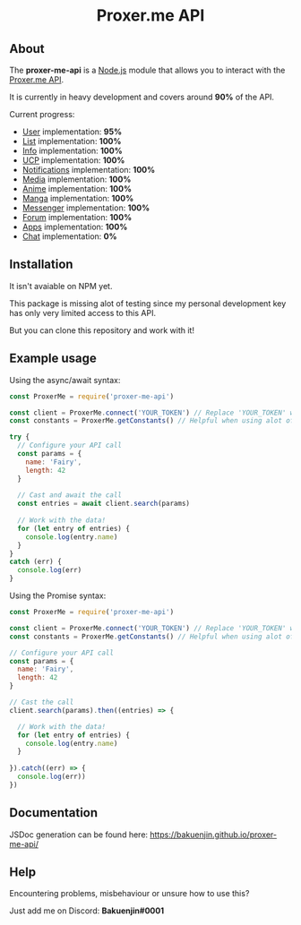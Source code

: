 <div align="center">
  <p>
    <h1>Proxer.me API</h1>
  </p>
</div>

## About
The **proxer-me-api** is a [Node.js](https://nodejs.org) module that allows you to interact with the [Proxer.me API](https://proxer.me/wiki/Proxer_API/v1).

It is currently in heavy development and covers around **90%** of the API.

Current progress:
- [User](https://proxer.me/wiki/Proxer_API/v1/User) implementation: **95%**
- [List](https://proxer.me/wiki/Proxer_API/v1/List) implementation: **100%**
- [Info](https://proxer.me/wiki/Proxer_API/v1/Info) implementation: **100%**
- [UCP](https://proxer.me/wiki/Proxer_API/v1/Ucp) implementation: **100%**
- [Notifications](https://proxer.me/wiki/Proxer_API/v1/Notifications) implementation: **100%**
- [Media](https://proxer.me/wiki/Proxer_API/v1/Media) implementation: **100%**
- [Anime](https://proxer.me/wiki/Proxer_API/v1/Anime) implementation: **100%**
- [Manga](https://proxer.me/wiki/Proxer_API/v1/Manga) implementation: **100%**
- [Messenger](https://proxer.me/wiki/Proxer_API/v1/Messenger) implementation: **100%**
- [Forum](https://proxer.me/wiki/Proxer_API/v1/Forum) implementation: **100%**
- [Apps](https://proxer.me/wiki/Proxer_API/v1/Apps) implementation: **100%**
- [Chat](https://proxer.me/wiki/Proxer_API/v1/Chat) implementation: **0%**

## Installation
It isn't avaiable on NPM yet.

This package is missing alot of testing since my personal development key has only very limited access to this API.

But you can clone this repository and work with it!

## Example usage
Using the async/await syntax:
```js
const ProxerMe = require('proxer-me-api')

const client = ProxerMe.connect('YOUR_TOKEN') // Replace 'YOUR_TOKEN' with your personal API key.
const constants = ProxerMe.getConstants() // Helpful when using alot of optional params!

try {
  // Configure your API call
  const params = {
    name: 'Fairy',
    length: 42
  }
  
  // Cast and await the call
  const entries = await client.search(params)
  
  // Work with the data!
  for (let entry of entries) {
    console.log(entry.name)
  }
}
catch (err) {
  console.log(err)
}
```

Using the Promise syntax:
```js
const ProxerMe = require('proxer-me-api')

const client = ProxerMe.connect('YOUR_TOKEN') // Replace 'YOUR_TOKEN' with your personal API key.
const constants = ProxerMe.getConstants() // Helpful when using alot of optional params!

// Configure your API call
const params = {
  name: 'Fairy',
  length: 42
}

// Cast the call
client.search(params).then((entries) => {

  // Work with the data!
  for (let entry of entries) {
    console.log(entry.name)
  }
  
}).catch((err) => {
  console.log(err))
})
```

## Documentation
JSDoc generation can be found here:
https://bakuenjin.github.io/proxer-me-api/

## Help
Encountering problems, misbehaviour or unsure how to use this?

Just add me on Discord: **Bakuenjin#0001**
